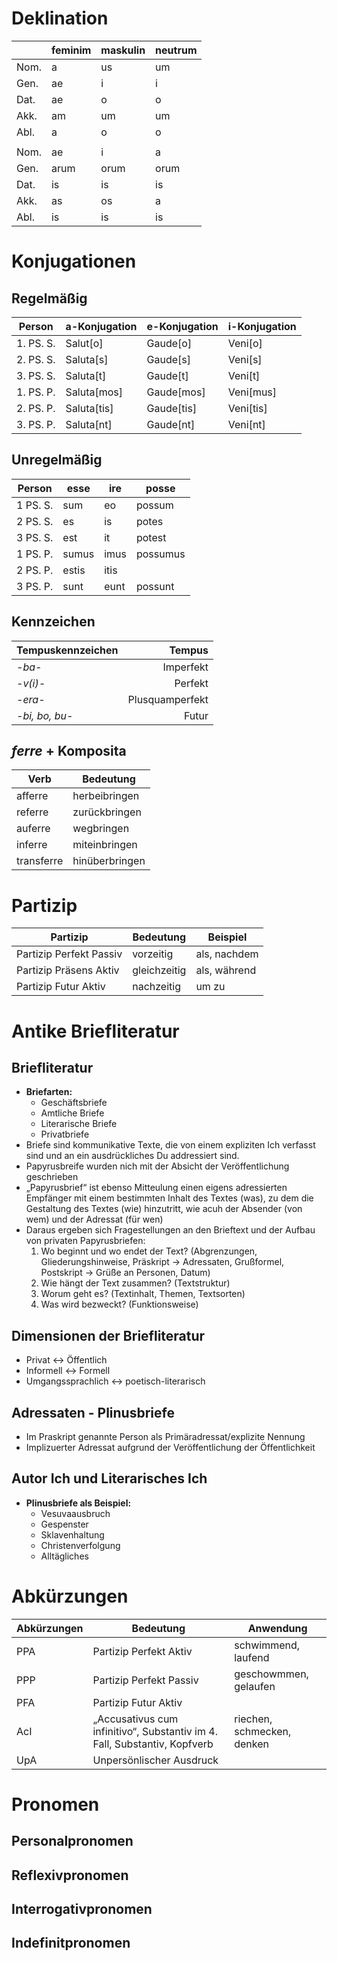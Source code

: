 # Deklination
| |feminim|maskulin|neutrum|
|-|-|-|-|
|Nom.|a|us|um|
|Gen.|ae|i|i|
|Dat.|ae|o|o|
|Akk.|am|um|um|
|Abl.|a|o|o|
|||
|Nom.|ae|i|a|
|Gen.|arum|orum|orum|
|Dat.|is|is|is|
|Akk.|as|os|a|
|Abl.|is|is|is|
# Konjugationen
## Regelmäßig
|Person|a-Konjugation|e-Konjugation|i-Konjugation|
|-|-|-|-|
|1. PS. S.|Salut\[o\]|Gaude\[o\]|Veni\[o\]|
|2. PS. S.|Saluta\[s\]|Gaude\[s\]|Veni\[s\]|
|3. PS. S.|Saluta\[t\]|Gaude\[t\]|Veni\[t\]|
|1. PS. P.|Saluta\[mos\]|Gaude\[mos\]|Veni\[mus\]|
|2. PS. P.|Saluta\[tis\]|Gaude\[tis\]|Veni\[tis\]|
|3. PS. P.|Saluta\[nt\]|Gaude\[nt\]|Veni\[nt\]|
## Unregelmäßig
|Person|esse|ire|posse|
|-|-|-|-|
|1 PS. S.|sum|eo|possum|
|2 PS. S.|es|is|potes|
|3 PS. S.|est|it|potest|
|1 PS. P.|sumus|imus|possumus|
|2 PS. P.|estis|itis||
|3 PS. P.|sunt|eunt|possunt|
## Kennzeichen
|Tempuskennzeichen|Tempus|
|:-|-:|
|*-ba-*|Imperfekt|
|*-v(i)-*|Perfekt|
|*-era-*|Plusquamperfekt|
|*-bi, bo, bu-*|Futur|
## *ferre* + Komposita
|Verb|Bedeutung|
|-|-|
|afferre|herbeibringen|
|referre|zurückbringen|
|auferre|wegbringen|
|inferre|miteinbringen|
|transferre|hinüberbringen|
# Partizip
|Partizip|Bedeutung|Beispiel|
|-|-|-|
|Partizip Perfekt Passiv|vorzeitig|als, nachdem|
|Partizip Präsens Aktiv|gleichzeitig|als, während|
|Partizip Futur Aktiv|nachzeitig|um zu|
# Antike Briefliteratur
## Briefliteratur
* __Briefarten:__
	* Geschäftsbriefe
	* Amtliche Briefe
	* Literarische Briefe
	* Privatbriefe
* Briefe sind kommunikative Texte, die von einem expliziten Ich verfasst sind und an ein ausdrückliches Du addressiert sind.
* Papyrusbreife wurden nich mit der Absicht der Veröffentlichung geschrieben
* „Papyrusbrief“ ist ebenso Mitteulung einen eigens adressierten Empfänger mit einem bestimmten Inhalt des Textes (was), zu dem die Gestaltung des Textes (wie) hinzutritt, wie acuh der Absender (von wem) und der Adressat (für wen)
* Daraus ergeben sich Fragestellungen an den Brieftext und der Aufbau von privaten Papyrusbriefen:
	1. Wo beginnt und wo endet der Text? (Abgrenzungen, Gliederungshinweise, Präskript -> Adressaten, Grußformel, Postskript -> Grüße an Personen, Datum)
	2. Wie hängt der Text zusammen? (Textstruktur)
	3. Worum geht es? (Textinhalt, Themen, Textsorten)
	4. Was wird bezweckt? (Funktionsweise)
## Dimensionen der Briefliteratur
* Privat <-> Öffentlich
* Informell <-> Formell
* Umgangssprachlich <-> poetisch-literarisch
## Adressaten - Plinusbriefe
* Im Praskript genannte Person als Primäradressat/explizite Nennung
* Implizuerter Adressat aufgrund der Veröffentlichung der Öffentlichkeit
## Autor Ich und Literarisches Ich
* __Plinusbriefe als Beispiel:__
	* Vesuvaausbruch
	* Gespenster
	* Sklavenhaltung
	* Christenverfolgung
	* Alltägliches
# Abkürzungen
|Abkürzungen|Bedeutung|Anwendung|
|-|-|-|
|PPA|Partizip Perfekt Aktiv|schwimmend, laufend|
|PPP|Partizip Perfekt Passiv|geschowmmen, gelaufen|
|PFA|Partizip Futur Aktiv|
|AcI|„Accusativus cum infinitivo“, Substantiv im 4. Fall, Substantiv, Kopfverb|riechen, schmecken, denken|
|UpA|Unpersönlischer Ausdruck|
# Pronomen
## Personalpronomen
## Reflexivpronomen
## Interrogativpronomen
## Indefinitpronomen 